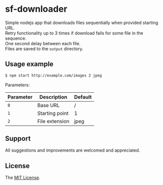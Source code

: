 
# sf-downloader
Simple nodejs app that downloads files sequentially when provided starting URL. <br />
Retry functionality up to 3 times if download fails for some file in the sequence. <br />
One second delay between each file. <br />
Files are saved to the `output` directory. <br />

## Usage example
```bash
$ npm start http://example.com/images 2 jpeg
```
Parameters:

Parameter | Description | Default
--- | --- | --- 
`0` | Base URL |  /
`1` | Starting point | 1
`2` | File extension | jpeg


## Support
All suggestions and improvements are welcomed and appreciated.


## License
The [MIT License](https://github.com/seidme/sf-downloader/blob/master/LICENSE).
